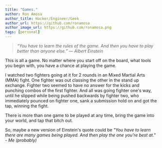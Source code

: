 ```yaml
---
title: "Games."
author: Ron Amosa
author_title: Hacker/Engineer/Geek
author_url: https://github.com/ronamosa
author_image_url: https://github.com/ronamosa.png
tags: [personal]
---
```


> _“You have to learn the rules of the game. And then you have to play better than anyone else.” ― Albert Einstein_

This is all a game. No matter where you start off on the board, what tools you begin with, you have a chance at playing the game.

I watched two fighters going at it for 2 rounds in an Mixed Martial Arts (MMA) fight. One fighter was out classing the other in the stand up exchange. Fighter two seemed to have no answer for the kicks and punching combos of the first fighter. And all was going fighter one's way, until he slipped while being pushed backwards by fighter two, who immediately pounced on fighter one, sank a submission hold on and got the tap, winning the fight.

There is more than one game to be played at any time, bring the game into your world, and tap that bitch out.

So, maybe a new version of Einstein's quote could be _"You have to learn there are many games being played. And then play the one you're best at." - Me (probably)_
